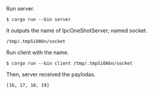 Run server.

```console
$ cargo run --bin server
```

It outputs the name of IpcOneShotServer; named socket.

```
/tmp/.tmpSi0A6n/socket
```

Run client with the name.

```console
$ cargo run --bin client /tmp/.tmpSi0A6n/socket
```

Then, server received the paylodas.

```console
[16, 17, 18, 19]
```
